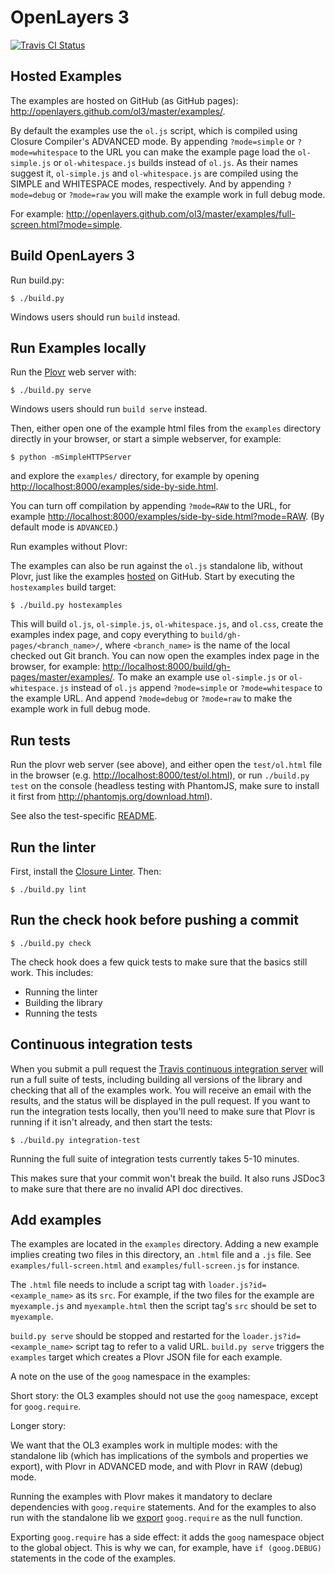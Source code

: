 # OpenLayers 3

[![Travis CI Status](https://secure.travis-ci.org/openlayers/ol3.png)](http://travis-ci.org/#!/openlayers/ol3)


## Hosted Examples

The examples are hosted on GitHub (as GitHub pages): http://openlayers.github.com/ol3/master/examples/.

By default the examples use the `ol.js` script, which is compiled using Closure
Compiler's ADVANCED mode.  By appending `?mode=simple` or `?mode=whitespace` to
the URL you can make the example page load the `ol-simple.js` or
`ol-whitespace.js` builds instead of `ol.js`. As their names suggest it,
`ol-simple.js` and `ol-whitespace.js` are compiled using the SIMPLE and
WHITESPACE modes, respectively. And by appending `?mode=debug` or `?mode=raw`
you will make the example work in full debug mode.

For example:
http://openlayers.github.com/ol3/master/examples/full-screen.html?mode=simple.

## Build OpenLayers 3

Run build.py:

    $ ./build.py

Windows users should run `build` instead.

## Run Examples locally

Run the [Plovr](http://plovr.com/) web server with:

    $ ./build.py serve

Windows users should run `build serve` instead.

Then, either open one of the example html files from the `examples` directory directly in your browser, or start a simple webserver, for example:

    $ python -mSimpleHTTPServer

and explore the `examples/` directory, for example by opening
<http://localhost:8000/examples/side-by-side.html>.

You can turn off compilation by appending `?mode=RAW` to the URL, for example
<http://localhost:8000/examples/side-by-side.html?mode=RAW>. (By default mode is `ADVANCED`.)

Run examples without Plovr:

The examples can also be run against the `ol.js` standalone lib, without Plovr,
just like the examples [hosted](http://openlayers.github.com/ol3/master/examples/)
on GitHub. Start by executing the `hostexamples` build target:

    $ ./build.py hostexamples
    
This will build `ol.js`, `ol-simple.js`, `ol-whitespace.js`, and `ol.css`,
create the examples index page, and copy everything to
`build/gh-pages/<branch_name>/`, where `<branch_name>` is the name of the local
checked out Git branch. You can now open the examples index page in the
browser, for example: <http://localhost:8000/build/gh-pages/master/examples/>.
To make an example use `ol-simple.js` or `ol-whitespace.js` instead of `ol.js`
append `?mode=simple` or `?mode=whitespace` to the example URL. And append
`?mode=debug` or `?mode=raw` to make the example work in full debug mode.

## Run tests

Run the plovr web server (see above), and either open the `test/ol.html` file
in the browser (e.g. <http://localhost:8000/test/ol.html>), or run `./build.py test`
on the console (headless testing with PhantomJS, make sure to install it first from http://phantomjs.org/download.html).

See also the test-specific [README](test/README.md).

## Run the linter

First, install the [Closure
Linter](https://developers.google.com/closure/utilities/docs/linter_howto).
Then:

    $ ./build.py lint

## Run the check hook before pushing a commit

    $ ./build.py check

The check hook does a few quick tests to make sure that the basics still work.  This includes:

 * Running the linter
 * Building the library
 * Running the tests


## Continuous integration tests

When you submit a pull request the [Travis continuous integration
server](https://travis-ci.org/) will run a full suite of tests, including
building all versions of the library and checking that all of the examples
work.  You will receive an email with the results, and the status will be
displayed in the pull request.  If you want to run the integration tests
locally, then you'll need to make sure that Plovr is running if it isn't
already, and then start the tests:

    $ ./build.py integration-test

Running the full suite of integration tests currently takes 5-10 minutes.

This makes sure that your commit won't break the build. It also runs JSDoc3 to
make sure that there are no invalid API doc directives.

## Add examples

The examples are located in the `examples` directory. Adding a new example
implies creating two files in this directory, an `.html` file and a `.js` file.
See `examples/full-screen.html` and `examples/full-screen.js` for instance.

The `.html` file needs to include a script tag with
`loader.js?id=<example_name>` as its `src`. For example, if the two files for
the example are `myexample.js` and `myexample.html` then the script tag's `src`
should be set to `myexample`.

`build.py serve` should be stopped and restarted for the
`loader.js?id=<example_name>` script tag to refer to a valid URL. `build.py
serve` triggers the `examples` target which creates a Plovr JSON file for each
example.

A note on the use of the `goog` namespace in the examples:

Short story: the OL3 examples should not use the `goog` namespace, except
for `goog.require`.

Longer story:

We want that the OL3 examples work in multiple modes: with the standalone lib
(which has implications of the symbols and properties we export), with Plovr in
ADVANCED mode, and with Plovr in RAW (debug) mode.

Running the examples with Plovr makes it mandatory to declare dependencies with
`goog.require` statements. And for the examples to also run with the standalone
lib we [export](https://github.com/openlayers/ol3/blob/master/src/goog.exports)
`goog.require` as the null function.

Exporting `goog.require` has a side effect: it adds the `goog` namespace object
to the global object. This is why we can, for example, have `if (goog.DEBUG)`
statements in the code of the examples.
